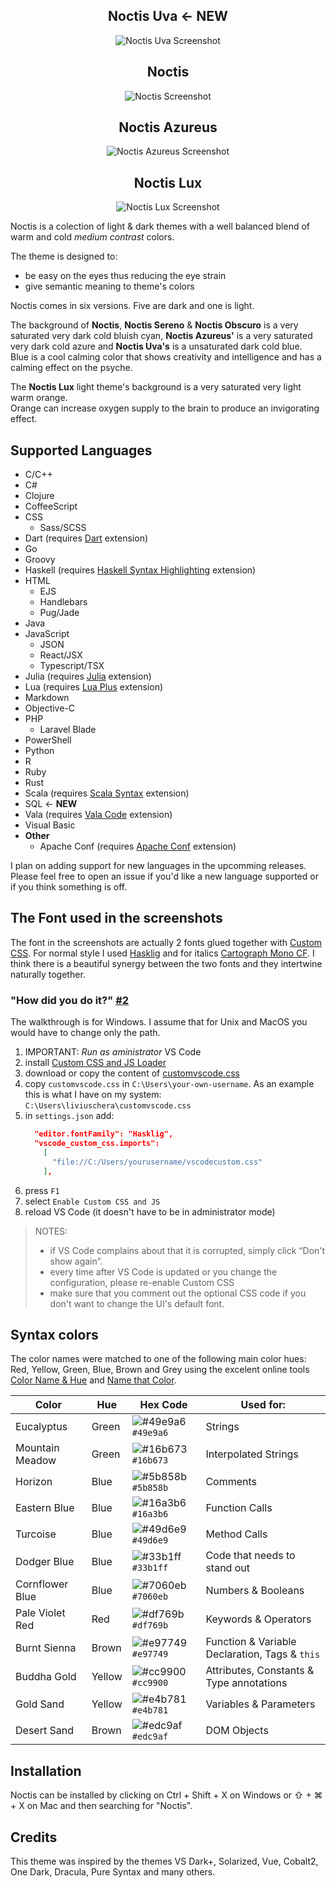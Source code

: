 <div align="center">

## Noctis Uva &larr; **NEW**

![Noctis Uva Screenshot](images/NoctisUva.png)

## Noctis

![Noctis Screenshot](images/noctis.png)

## Noctis Azureus

![Noctis Azureus Screenshot](images/noctisAzureus.png)

## Noctis Lux

![Noctis Lux Screenshot](images/noctisLux.png)

</div>

Noctis is a colection of light & dark themes with a well balanced blend of warm and cold _medium contrast_ colors.

The theme is designed to:

-  be easy on the eyes thus reducing the eye strain
-  give semantic meaning to theme's colors

Noctis comes in six versions. Five are dark and one is light.

The background of **Noctis**, **Noctis Sereno** & **Noctis Obscuro** is a very saturated very dark cold bluish cyan, **Noctis Azureus'** is a very saturated very dark cold azure and **Noctis Uva's** is a unsaturated dark cold blue.<br>Blue is a cool calming color that shows creativity and intelligence and has a calming effect on the psyche.

The **Noctis Lux** light theme's background is a very saturated very light warm orange.<br>Orange can increase oxygen supply to the brain to produce an invigorating effect.

## Supported Languages

-  C/C++
-  C#
-  Clojure
-  CoffeeScript
-  CSS
   -  Sass/SCSS
-  Dart (requires [Dart](https://marketplace.visualstudio.com/items?itemName=Dart-Code.dart-code) extension)
-  Go
-  Groovy
-  Haskell (requires [Haskell Syntax Highlighting](https://marketplace.visualstudio.com/items?itemName=justusadam.language-haskell) extension)
-  HTML
   -  EJS
   -  Handlebars
   -  Pug/Jade
-  Java
-  JavaScript
   -  JSON
   -  React/JSX
   -  Typescript/TSX
-  Julia (requires [Julia](https://marketplace.visualstudio.com/items?itemName=julialang.language-julia) extension)
-  Lua (requires [Lua Plus](https://marketplace.visualstudio.com/items?itemName=jep-a.lua-plus) extension)
-  Markdown
-  Objective-C
-  PHP
   -  Laravel Blade
-  PowerShell
-  Python
-  R
-  Ruby
-  Rust
-  Scala (requires [Scala Syntax](https://marketplace.visualstudio.com/items?itemName=scala-lang.scala) extension)
-  SQL &larr; **NEW**
-  Vala (requires [Vala Code](https://marketplace.visualstudio.com/items?itemName=thiagoabreu.vala) extension)
-  Visual Basic
-  **Other**
   -  Apache Conf (requires [Apache Conf](https://marketplace.visualstudio.com/items?itemName=mrmlnc.vscode-apache) extension)

I plan on adding support for new languages in the upcomming releases. Please feel free to open an issue if you'd like a new language supported or if you think something is off.

## **The Font** used in the screenshots

The font in the screenshots are actually 2 fonts glued together with [Custom CSS](https://marketplace.visualstudio.com/items?itemName=be5invis.vscode-custom-css). For normal style I used [Hasklig](https://github.com/i-tu/Hasklig) and for italics [Cartograph Mono CF](http://connary.com/cartograph.html).
I think there is a beautiful synergy between the two fonts and they intertwine naturally together.

### "How did you do it?" [#2](https://github.com/liviuschera/noctis/issues/2)

The walkthrough is for Windows. I assume that for Unix and MacOS you would have to change only the path.

1. IMPORTANT: _Run as aministrator_ VS Code
2. install [Custom CSS and JS Loader](https://marketplace.visualstudio.com/items?itemName=be5invis.vscode-custom-css)
3. download or copy the content of [customvscode.css](https://github.com/liviuschera/noctis/blob/master/vscodecustom.css)
4. copy `customvscode.css` in `C:\Users\your-own-username`. As an example this is what I have on my system: `C:\Users\liviuschera\customvscode.css`
5. in `settings.json` add:
   ```json
     "editor.fontFamily": "Hasklig",
     "vscode_custom_css.imports":
       [
         "file://C:/Users/yourusername/vscodecustom.css"
       ],
   ```
6. press `F1`
7. select `Enable Custom CSS and JS`
8. reload VS Code (it doesn't have to be in administrator mode)

> NOTES:
>
> -  if VS Code complains about that it is corrupted, simply click “Don't show again”.
> -  every time after VS Code is updated or you change the configuration, please re-enable Custom CSS
> -  make sure that you comment out the optional CSS code if you don't want to change the UI's default font.

## Syntax colors

The color names were matched to one of the following main color hues: Red, Yellow, Green, Blue, Brown and Grey using the excelent online tools [Color Name & Hue](http://www.color-blindness.com/color-name-hue/) and [Name that Color](http://chir.ag/projects/name-that-color).

| Color           | Hue    | Hex Code                                                           | Used for:                                      |
| --------------- | ------ | ------------------------------------------------------------------ | ---------------------------------------------- |
| Eucalyptus      | Green  | ![#49e9a6](https://placehold.it/15/49e9a6/000000?text=+) `#49e9a6` | Strings                                        |
| Mountain Meadow | Green  | ![#16b673](https://placehold.it/15/16b673/000000?text=+) `#16b673` | Interpolated Strings                           |
| Horizon         | Blue   | ![#5b858b](https://placehold.it/15/5b858b/000000?text=+) `#5b858b` | Comments                                       |
| Eastern Blue    | Blue   | ![#16a3b6](https://placehold.it/15/16a3b6/000000?text=+) `#16a3b6` | Function Calls                                 |
| Turcoise        | Blue   | ![#49d6e9](https://placehold.it/15/49d6e9/000000?text=+) `#49d6e9` | Method Calls                                   |
| Dodger Blue     | Blue   | ![#33b1ff](https://placehold.it/15/33b1ff/000000?text=+) `#33b1ff` | Code that needs to stand out                   |
| Cornflower Blue | Blue   | ![#7060eb](https://placehold.it/15/7060eb/000000?text=+) `#7060eb` | Numbers & Booleans                             |
| Pale Violet Red | Red    | ![#df769b](https://placehold.it/15/df769b/000000?text=+) `#df769b` | Keywords & Operators                           |
| Burnt Sienna    | Brown  | ![#e97749](https://placehold.it/15/e97749/000000?text=+) `#e97749` | Function & Variable Declaration, Tags & `this` |
| Buddha Gold     | Yellow | ![#cc9900](https://placehold.it/15/cc9900/000000?text=+) `#cc9900` | Attributes, Constants & Type annotations       |
| Gold Sand       | Yellow | ![#e4b781](https://placehold.it/15/e4b781/000000?text=+) `#e4b781` | Variables & Parameters                         |
| Desert Sand     | Brown  | ![#edc9af](https://placehold.it/15/edc9af/000000?text=+) `#edc9af` | DOM Objects                                    |

## Installation

Noctis can be installed by clicking on Ctrl + Shift + X on Windows or ⇧ + ⌘ + X on Mac and then searching for "Noctis".

## Credits

This theme was inspired by the themes VS Dark+, Solarized, Vue, Cobalt2, One Dark, Dracula, Pure Syntax and many others.
